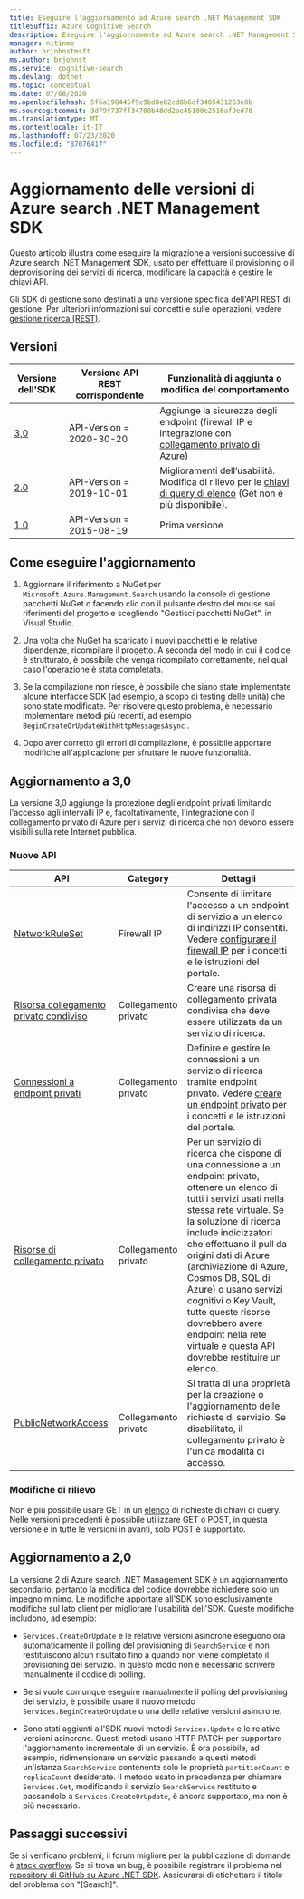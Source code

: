 ```yaml
---
title: Eseguire l'aggiornamento ad Azure search .NET Management SDK
titleSuffix: Azure Cognitive Search
description: Eseguire l'aggiornamento ad Azure search .NET Management SDK da versioni precedenti. Informazioni sulle nuove funzionalità e sulle modifiche al codice necessarie per la migrazione.
manager: nitinme
author: brjohnstmsft
ms.author: brjohnst
ms.service: cognitive-search
ms.devlang: dotnet
ms.topic: conceptual
ms.date: 07/08/2020
ms.openlocfilehash: 5f6a198445f9c9bd8e02cd8b6df3405431263e0b
ms.sourcegitcommit: 3d79f737ff34708b48dd2ae45100e2516af9ed78
ms.translationtype: MT
ms.contentlocale: it-IT
ms.lasthandoff: 07/23/2020
ms.locfileid: "87076417"
---
```

# <a name="upgrading-versions-of-the-azure-search-net-management-sdk"></a>Aggiornamento delle versioni di Azure search .NET Management SDK

Questo articolo illustra come eseguire la migrazione a versioni successive di Azure search .NET Management SDK, usato per effettuare il provisioning o il deprovisioning dei servizi di ricerca, modificare la capacità e gestire le chiavi API.

Gli SDK di gestione sono destinati a una versione specifica dell'API REST di gestione. Per ulteriori informazioni sui concetti e sulle operazioni, vedere [gestione ricerca (REST)](https://docs.microsoft.com/rest/api/searchmanagement/).

## <a name="versions"></a>Versioni

| Versione dell'SDK | Versione API REST corrispondente | Funzionalità di aggiunta o modifica del comportamento |
|-------------|--------------------------------|-------------------------------------|
| [3,0](https://www.nuget.org/packages/Microsoft.Azure.Management.Search/3.0.0) | API-Version = 2020-30-20 | Aggiunge la sicurezza degli endpoint (firewall IP e integrazione con [collegamento privato di Azure](../private-link/private-endpoint-overview.md)) |
| [2.0](https://www.nuget.org/packages/Microsoft.Azure.Management.Search/2.0.0) | API-Version = 2019-10-01 | Miglioramenti dell’usabilità. Modifica di rilievo per le [chiavi di query di elenco](https://docs.microsoft.com/rest/api/searchmanagement/querykeys/listbysearchservice) (Get non è più disponibile). |
| [1,0](https://www.nuget.org/packages/Microsoft.Azure.Management.Search/1.0.1) | API-Version = 2015-08-19  | Prima versione |

## <a name="how-to-upgrade"></a>Come eseguire l'aggiornamento

1. Aggiornare il riferimento a NuGet per `Microsoft.Azure.Management.Search` usando la console di gestione pacchetti NuGet o facendo clic con il pulsante destro del mouse sui riferimenti del progetto e scegliendo "Gestisci pacchetti NuGet". in Visual Studio.

1. Una volta che NuGet ha scaricato i nuovi pacchetti e le relative dipendenze, ricompilare il progetto. A seconda del modo in cui il codice è strutturato, è possibile che venga ricompilato correttamente, nel qual caso l'operazione è stata completata.

1. Se la compilazione non riesce, è possibile che siano state implementate alcune interfacce SDK (ad esempio, a scopo di testing delle unità) che sono state modificate. Per risolvere questo problema, è necessario implementare metodi più recenti, ad esempio `BeginCreateOrUpdateWithHttpMessagesAsync` .

1. Dopo aver corretto gli errori di compilazione, è possibile apportare modifiche all'applicazione per sfruttare le nuove funzionalità. 

## <a name="upgrade-to-30"></a>Aggiornamento a 3,0

La versione 3,0 aggiunge la protezione degli endpoint privati limitando l'accesso agli intervalli IP e, facoltativamente, l'integrazione con il collegamento privato di Azure per i servizi di ricerca che non devono essere visibili sulla rete Internet pubblica.

### <a name="new-apis"></a>Nuove API

| API | Category| Dettagli |
|-----|--------|------------------|
| [NetworkRuleSet](https://docs.microsoft.com/rest/api/searchmanagement/services/createorupdate#networkruleset) | Firewall IP | Consente di limitare l'accesso a un endpoint di servizio a un elenco di indirizzi IP consentiti. Vedere [configurare il firewall IP](service-configure-firewall.md) per i concetti e le istruzioni del portale. |
| [Risorsa collegamento privato condiviso](https://docs.microsoft.com/rest/api/searchmanagement/sharedprivatelinkresources) | Collegamento privato | Creare una risorsa di collegamento privata condivisa che deve essere utilizzata da un servizio di ricerca.  |
| [Connessioni a endpoint privati](https://docs.microsoft.com/rest/api/searchmanagement/privateendpointconnections) | Collegamento privato | Definire e gestire le connessioni a un servizio di ricerca tramite endpoint privato. Vedere [creare un endpoint privato](service-create-private-endpoint.md) per i concetti e le istruzioni del portale.|
| [Risorse di collegamento privato](https://docs.microsoft.com/rest/api/searchmanagement/privatelinkresources/) | Collegamento privato | Per un servizio di ricerca che dispone di una connessione a un endpoint privato, ottenere un elenco di tutti i servizi usati nella stessa rete virtuale. Se la soluzione di ricerca include indicizzatori che effettuano il pull da origini dati di Azure (archiviazione di Azure, Cosmos DB, SQL di Azure) o usano servizi cognitivi o Key Vault, tutte queste risorse dovrebbero avere endpoint nella rete virtuale e questa API dovrebbe restituire un elenco. |
| [PublicNetworkAccess](https://docs.microsoft.com/rest/api/searchmanagement/services/createorupdate#publicnetworkaccess)| Collegamento privato | Si tratta di una proprietà per la creazione o l'aggiornamento delle richieste di servizio. Se disabilitato, il collegamento privato è l'unica modalità di accesso. |

### <a name="breaking-changes"></a>Modifiche di rilievo

Non è più possibile usare GET in un [elenco](https://docs.microsoft.com/rest/api/searchmanagement/querykeys/listbysearchservice) di richieste di chiavi di query. Nelle versioni precedenti è possibile utilizzare GET o POST, in questa versione e in tutte le versioni in avanti, solo POST è supportato. 

## <a name="upgrade-to-20"></a>Aggiornamento a 2,0

La versione 2 di Azure search .NET Management SDK è un aggiornamento secondario, pertanto la modifica del codice dovrebbe richiedere solo un impegno minimo. Le modifiche apportate all'SDK sono esclusivamente modifiche sul lato client per migliorare l'usabilità dell'SDK. Queste modifiche includono, ad esempio:

* `Services.CreateOrUpdate` e le relative versioni asincrone eseguono ora automaticamente il polling del provisioning di `SearchService` e non restituiscono alcun risultato fino a quando non viene completato il provisioning del servizio. In questo modo non è necessario scrivere manualmente il codice di polling.

* Se si vuole comunque eseguire manualmente il polling del provisioning del servizio, è possibile usare il nuovo metodo `Services.BeginCreateOrUpdate` o una delle relative versioni asincrone.

* Sono stati aggiunti all'SDK nuovi metodi `Services.Update` e le relative versioni asincrone. Questi metodi usano HTTP PATCH per supportare l'aggiornamento incrementale di un servizio. È ora possibile, ad esempio, ridimensionare un servizio passando a questi metodi un'istanza `SearchService` contenente solo le proprietà `partitionCount` e `replicaCount` desiderate. Il metodo usato in precedenza per chiamare `Services.Get`, modificando il servizio `SearchService` restituito e passandolo a `Services.CreateOrUpdate`, è ancora supportato, ma non è più necessario. 

## <a name="next-steps"></a>Passaggi successivi

Se si verificano problemi, il forum migliore per la pubblicazione di domande è [stack overflow](https://stackoverflow.com/questions/tagged/azure-cognitive-search?tab=Newest). Se si trova un bug, è possibile registrare il problema nel [repository di GitHub su Azure .NET SDK](https://github.com/Azure/azure-sdk-for-net/issues). Assicurarsi di etichettare il titolo del problema con "[Search]".
